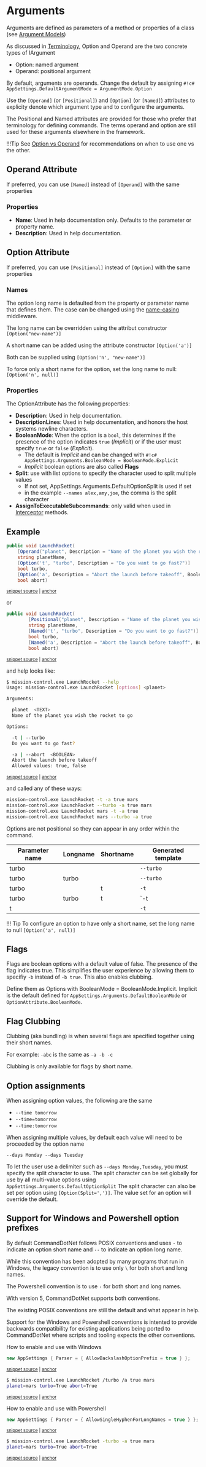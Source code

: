 # Arguments

Arguments are defined as parameters of a method or properties of a class (see [Argument Models](argument-models.md))

As discussed in [Terminology](../argument-terminology.md), Option and Operand are the two concrete types of IArgument

* Option: named argument
* Operand: positional argument

By default, arguments are operands. Change the default by assigning `#!c# AppSettings.DefaultArgumentMode = ArgumentMode.Option`

Use the `[Operand]` (or `[Positional]`) and `[Option]` (or `[Named]`) attributes to explicity denote which argument type and to configure the arguments.

The Positional and Named attributes are provided for those who prefer that terminology for defining commands. The terms operand and option are still used for these arguments elsewhere in the framework.

!!!Tip
    See [Option vs Operand](option-or-operand.md) for recommendations on when to use one vs the other.

## Operand Attribute

If preferred, you can use `[Named]` instead of `[Operand]` with the same properties

### Properties

* __Name__: Used in help documentation only. Defaults to the parameter or property name.
* __Description__: Used in help documentation.

## Option Attribute

If preferred, you can use `[Positional]` instead of `[Option]` with the same properties

### Names
The option long name is defaulted from the property or parameter name that defines them. 
The case can be changed using the [name-casing](../OtherFeatures/name-casing.md) middleware.

The long name can be overridden using the attribut constructor `[Option("new-name")]`

A short name can be added using the attribute constructor `[Option('a')]`

Both can be supplied using `[Option('n', "new-name")]`

To force only a short name for the option, set the long name to null: `[Option('n', null)]`

### Properties
The OptionAttribute has the following properties:

* __Description__: Used in help documentation.
* __DescriptionLines__: Used in help documentation, and honors the host systems newline characters.
* __BooleanMode__: When the option is a `bool`, this determines if the presence of the option 
  indicates `true` (_Implicit_) or if the user must specify `true` or `false` (_Explicit_). 
    * The default is _Implicit_ and can be changed with `#!c# AppSettings.Arguments.BooleanMode = BooleanMode.Explicit`
    * _Implicit_ boolean options are also called __Flags__
* __Split__: use with list options to specify the character used to split multiple values
    * If not set, AppSettings.Arguments.DefaultOptionSplit is used if set
    * in the example `--names alex,amy,joe`, the comma is the split character
* __AssignToExecutableSubcommands__: only valid when used in [Interceptor](../Extensibility/interceptors.md) methods.

## Example

<!-- snippet: arguments_attributes -->
<a id='snippet-arguments_attributes'></a>
```cs
public void LaunchRocket(
    [Operand("planet", Description = "Name of the planet you wish the rocket to go")]
    string planetName,
    [Option('t', "turbo", Description = "Do you want to go fast?")]
    bool turbo,
    [Option('a', Description = "Abort the launch before takeoff", BooleanMode = BooleanMode.Explicit)]
    bool abort)
```
<sup><a href='https://github.com/bilal-fazlani/commanddotnet/blob/master/CommandDotNet.DocExamples/Arguments/Arguments/Arguments_Attributes.cs#L13-L21' title='Snippet source file'>snippet source</a> | <a href='#snippet-arguments_attributes' title='Start of snippet'>anchor</a></sup>
<!-- endSnippet -->

or

<!-- snippet: arguments_attributes_alt -->
<a id='snippet-arguments_attributes_alt'></a>
```cs
public void LaunchRocket(
        [Positional("planet", Description = "Name of the planet you wish the rocket to go")]
        string planetName,
        [Named('t', "turbo", Description = "Do you want to go fast?")]
        bool turbo,
        [Named('a', Description = "Abort the launch before takeoff", BooleanMode = BooleanMode.Explicit)]
        bool abort)
```
<sup><a href='https://github.com/bilal-fazlani/commanddotnet/blob/master/CommandDotNet.DocExamples/Arguments/Arguments/Arguments_Attributes.cs#L27-L35' title='Snippet source file'>snippet source</a> | <a href='#snippet-arguments_attributes_alt' title='Start of snippet'>anchor</a></sup>
<!-- endSnippet -->

and help looks like:

<!-- snippet: arguments_attributes_help -->
<a id='snippet-arguments_attributes_help'></a>
```bash
$ mission-control.exe LaunchRocket --help
Usage: mission-control.exe LaunchRocket [options] <planet>

Arguments:

  planet  <TEXT>
  Name of the planet you wish the rocket to go

Options:

  -t | --turbo
  Do you want to go fast?

  -a | --abort  <BOOLEAN>
  Abort the launch before takeoff
  Allowed values: true, false
```
<sup><a href='https://github.com/bilal-fazlani/commanddotnet/blob/master/CommandDotNet.DocExamples/BashSnippets/arguments_attributes_help.bash#L1-L18' title='Snippet source file'>snippet source</a> | <a href='#snippet-arguments_attributes_help' title='Start of snippet'>anchor</a></sup>
<!-- endSnippet -->

and called any of these ways:

```bash
mission-control.exe LaunchRocket -t -a true mars
mission-control.exe LaunchRocket --turbo -a true mars
mission-control.exe LaunchRocket mars -t -a true
mission-control.exe LaunchRocket mars --turbo -a true
```

Options are not positional so they can appear in any order within the command.

| Parameter name | Longname | Shortname | Generated template
| --- | --- | --- | --- |
| turbo |  |  | `--turbo` |
| turbo | turbo |  | `--turbo` |
| turbo |  | t | `-t` |
| turbo | turbo | t | `-t | --turbo` |
| t |  |  | `-t` |

!!! Tip
    To configure an option to have only a short name, set the long name to null `[Option('a', null)]`

## Flags

Flags are boolean options with a default value of false. The presence of the flag indicates true. This simplifies the user experience by allowing them to specifiy `-b` instead of `-b true`.  This also enables clubbing.

Define them as Options with BooleanMode = BooleanMode.Implicit. Implicit is the default defined for `AppSettings.Arguments.DefaultBooleanMode` or `OptionAttribute.BooleanMode`.

## Flag Clubbing

Clubbing (aka bundling) is when several flags are specified together using their short names. 

For example: `-abc` is the same as `-a -b -c`

Clubbing is only available for flags by short name.

## Option assignments

When assigning option values, the following are the same

* `--time tomorrow`
* `--time=tomorrow`
* `--time:tomorrow`

When assigning multiple values, by default each value will need to be proceeded by the option name

`--days Monday --days Tuesday`

To let the user use a delimiter such as `--days Monday,Tuesday`, you must specify the split character to use.
The split character can be set globally for use by all multi-value options using `AppSettings.Arguments.DefaultOptionSplit`
The split character can also be set per option using `[Option(Split=',')]`. The value set for an option will override the default.

## Support for Windows and Powershell option prefixes

By default CommandDotNet follows POSIX conventions and uses `-` to indicate an option short name and `--` to indicate an option long name.

While this convention has been adopted by many programs that run in Windows, the legacy convention is to use only `\` for both short and long names.

The Powershell convention is to use `-` for both short and long names.

With version 5, CommandDotNet supports both conventions. 

The existing POSIX conventions are still the default and what appear in help. 

Support for the Windows and Powershell conventions is intented to provide backwards compatibility for existing applications being ported to CommandDotNet where scripts and tooling expects the other conventions.

How to enable and use with Windows

<!-- snippet: AppSettings_for_windows -->
<a id='snippet-appsettings_for_windows'></a>
```cs
new AppSettings { Parser = { AllowBackslashOptionPrefix = true } };
```
<sup><a href='https://github.com/bilal-fazlani/commanddotnet/blob/master/CommandDotNet.DocExamples/Arguments/Arguments/Arguments_Attributes.cs#L62-L64' title='Snippet source file'>snippet source</a> | <a href='#snippet-appsettings_for_windows' title='Start of snippet'>anchor</a></sup>
<!-- endSnippet -->

<!-- snippet: arguments_attributes_windows_exe -->
<a id='snippet-arguments_attributes_windows_exe'></a>
```bash
$ mission-control.exe LaunchRocket /turbo /a true mars
planet=mars turbo=True abort=True
```
<sup><a href='https://github.com/bilal-fazlani/commanddotnet/blob/master/CommandDotNet.DocExamples/BashSnippets/arguments_attributes_windows_exe.bash#L1-L4' title='Snippet source file'>snippet source</a> | <a href='#snippet-arguments_attributes_windows_exe' title='Start of snippet'>anchor</a></sup>
<!-- endSnippet -->

How to enable and use with Powershell

<!-- snippet: AppSettings_for_powershell -->
<a id='snippet-appsettings_for_powershell'></a>
```cs
new AppSettings { Parser = { AllowSingleHyphenForLongNames = true } };
```
<sup><a href='https://github.com/bilal-fazlani/commanddotnet/blob/master/CommandDotNet.DocExamples/Arguments/Arguments/Arguments_Attributes.cs#L77-L79' title='Snippet source file'>snippet source</a> | <a href='#snippet-appsettings_for_powershell' title='Start of snippet'>anchor</a></sup>
<!-- endSnippet -->

<!-- snippet: arguments_attributes_powershell_exe -->
<a id='snippet-arguments_attributes_powershell_exe'></a>
```bash
$ mission-control.exe LaunchRocket -turbo -a true mars
planet=mars turbo=True abort=True
```
<sup><a href='https://github.com/bilal-fazlani/commanddotnet/blob/master/CommandDotNet.DocExamples/BashSnippets/arguments_attributes_powershell_exe.bash#L1-L4' title='Snippet source file'>snippet source</a> | <a href='#snippet-arguments_attributes_powershell_exe' title='Start of snippet'>anchor</a></sup>
<!-- endSnippet -->
